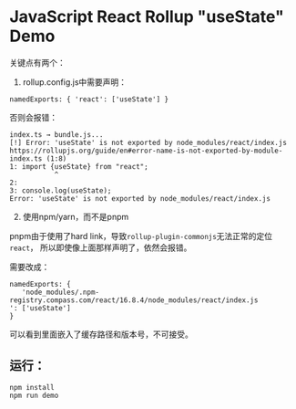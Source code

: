 JavaScript React Rollup "useState" Demo
=======================================

关键点有两个：

1. rollup.config.js中需要声明：

```
namedExports: { 'react': ['useState'] }
```

否则会报错：

```
index.ts → bundle.js...
[!] Error: 'useState' is not exported by node_modules/react/index.js
https://rollupjs.org/guide/en#error-name-is-not-exported-by-module-
index.ts (1:8)
1: import {useState} from "react";
           ^
2: 
3: console.log(useState);
Error: 'useState' is not exported by node_modules/react/index.js

```

2. 使用npm/yarn，而不是pnpm

pnpm由于使用了hard link，导致`rollup-plugin-commonjs`无法正常的定位`react`，
所以即使像上面那样声明了，依然会报错。

需要改成：

```
namedExports: {
   'node_modules/.npm-registry.compass.com/react/16.8.4/node_modules/react/index.js
': ['useState']
}
```

可以看到里面嵌入了缓存路径和版本号，不可接受。

## 运行：

```
npm install
npm run demo
```
